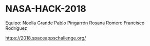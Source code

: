 # NASA-HACK-2018

Equipo:
Noelia Grande
Pablo Pingarrón
Rosana Romero
Francisco Rodríguez

https://2018.spaceappschallenge.org/
